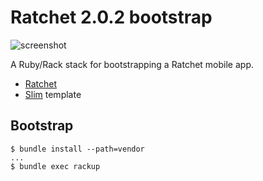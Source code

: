 # Ratchet 2.0.2 bootstrap

![screenshot](https://raw.github.com/vivaserver/ratchet-bootstrap/master/screenshot.png)

A Ruby/Rack stack for bootstrapping a Ratchet mobile app.

* [Ratchet][ratchet]
* [Slim][slim] template

## Bootstrap

    $ bundle install --path=vendor
    ...
    $ bundle exec rackup

[ratchet]: http://goratchet.com
[slim]:    http://slim-lang.com/
